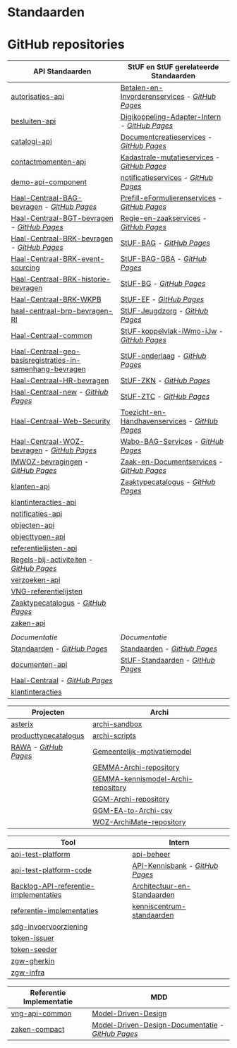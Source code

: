 # Standaarden

# GitHub repositories

| API Standaarden | StUF en StUF gerelateerde Standaarden |
| --- | --- |
| [autorisaties-api](https://github.com/VNG-Realisatie/autorisaties-api) | [Betalen-en-Invorderenservices](https://github.com/VNG-Realisatie/Betalen-en-Invorderenservices) - [_GitHub Pages_](https://vng-realisatie.github.io/Betalen-en-Invorderenservices) |
| [besluiten-api](https://github.com/VNG-Realisatie/besluiten-api) | [Digikoppeling-Adapter-Intern](https://github.com/VNG-Realisatie/Digikoppeling-Adapter-Intern) - [_GitHub Pages_](https://vng-realisatie.github.io/Digikoppeling-Adapter-Intern) |
| [catalogi-api](https://github.com/VNG-Realisatie/catalogi-api) | [Documentcreatieservices](https://github.com/VNG-Realisatie/Documentcreatieservices) - [_GitHub Pages_](https://vng-realisatie.github.io/Documentcreatieservices) |
| [contactmomenten-api](https://github.com/VNG-Realisatie/contactmomenten-api) | [Kadastrale-mutatieservices](https://github.com/VNG-Realisatie/Kadastrale-mutatieservices) - [_GitHub Pages_](https://vng-realisatie.github.io/Kadastrale-mutatieservices) |
| [demo-api-component](https://github.com/VNG-Realisatie/demo-api-component) | [notificatieservices](https://github.com/VNG-Realisatie/notificatieservices) - [_GitHub Pages_](https://vng-realisatie.github.io/notificatieservices) |
| [Haal-Centraal-BAG-bevragen](https://github.com/VNG-Realisatie/Haal-Centraal-BAG-bevragen) - [_GitHub Pages_](https://vng-realisatie.github.io/Haal-Centraal-BAG-bevragen) | [Prefill-eFormulierenservices](https://github.com/VNG-Realisatie/Prefill-eFormulierenservices) - [_GitHub Pages_](https://vng-realisatie.github.io/Prefill-eFormulierenservices) |
| [Haal-Centraal-BGT-bevragen](https://github.com/VNG-Realisatie/Haal-Centraal-BGT-bevragen) - [_GitHub Pages_](https://vng-realisatie.github.io/Haal-Centraal-BGT-bevragen) | [Regie-en-zaakservices](https://github.com/VNG-Realisatie/Regie-en-zaakservices) - [_GitHub Pages_](https://vng-realisatie.github.io/Regie-en-zaakservices) |
| [Haal-Centraal-BRK-bevragen](https://github.com/VNG-Realisatie/Haal-Centraal-BRK-bevragen) - [_GitHub Pages_](https://vng-realisatie.github.io/Haal-Centraal-BRK-bevragen) | [StUF-BAG](https://github.com/VNG-Realisatie/StUF-BAG) - [_GitHub Pages_](https://vng-realisatie.github.io/StUF-BAG) |
| [Haal-Centraal-BRK-event-sourcing](https://github.com/VNG-Realisatie/Haal-Centraal-BRK-event-sourcing) | [StUF-BAG-GBA](https://github.com/VNG-Realisatie/StUF-BAG-GBA) - [_GitHub Pages_](https://vng-realisatie.github.io/StUF-BAG-GBA) |
| [Haal-Centraal-BRK-historie-bevragen](https://github.com/VNG-Realisatie/Haal-Centraal-BRK-historie-bevragen) | [StUF-BG](https://github.com/VNG-Realisatie/StUF-BG) - [_GitHub Pages_](https://vng-realisatie.github.io/StUF-BG) |
| [Haal-Centraal-BRK-WKPB](https://github.com/VNG-Realisatie/Haal-Centraal-BRK-WKPB) | [StUF-EF](https://github.com/VNG-Realisatie/StUF-EF) - [_GitHub Pages_](https://vng-realisatie.github.io/StUF-EF) |
| [haal-centraal-brp-bevragen-RI](https://github.com/VNG-Realisatie/haal-centraal-brp-bevragen-RI) | [StUF-Jeugdzorg](https://github.com/VNG-Realisatie/StUF-Jeugdzorg) - [_GitHub Pages_](https://vng-realisatie.github.io/StUF-Jeugdzorg) |
| [Haal-Centraal-common](https://github.com/VNG-Realisatie/Haal-Centraal-common) | [StUF-koppelvlak-iWmo-iJw](https://github.com/VNG-Realisatie/StUF-koppelvlak-iWmo-iJw) - [_GitHub Pages_](https://vng-realisatie.github.io/StUF-koppelvlak-iWmo-iJw) |
| [Haal-Centraal-geo-basisregistraties-in-samenhang-bevragen](https://github.com/VNG-Realisatie/Haal-Centraal-geo-basisregistraties-in-samenhang-bevragen) | [StUF-onderlaag](https://github.com/VNG-Realisatie/StUF-onderlaag) - [_GitHub Pages_](https://vng-realisatie.github.io/StUF-onderlaag) |
| [Haal-Centraal-HR-bevragen](https://github.com/VNG-Realisatie/Haal-Centraal-HR-bevragen) | [StUF-ZKN](https://github.com/VNG-Realisatie/StUF-ZKN) - [_GitHub Pages_](https://vng-realisatie.github.io/StUF-ZKN) |
| [Haal-Centraal-new](https://github.com/VNG-Realisatie/Haal-Centraal-new) - [_GitHub Pages_](https://vng-realisatie.github.io/Haal-Centraal-new) | [StUF-ZTC](https://github.com/VNG-Realisatie/StUF-ZTC) - [_GitHub Pages_](https://vng-realisatie.github.io/StUF-ZTC) |
| [Haal-Centraal-Web-Security](https://github.com/VNG-Realisatie/Haal-Centraal-Web-Security) | [Toezicht-en-Handhavenservices](https://github.com/VNG-Realisatie/Toezicht-en-Handhavenservices) - [_GitHub Pages_](https://vng-realisatie.github.io/Toezicht-en-Handhavenservices) |
| [Haal-Centraal-WOZ-bevragen](https://github.com/VNG-Realisatie/Haal-Centraal-WOZ-bevragen) - [_GitHub Pages_](https://vng-realisatie.github.io/Haal-Centraal-WOZ-bevragen) | [Wabo-BAG-Services](https://github.com/VNG-Realisatie/Wabo-BAG-Services) - [_GitHub Pages_](https://vng-realisatie.github.io/Wabo-BAG-Services) |
| [IMWOZ-bevragingen](https://github.com/VNG-Realisatie/IMWOZ-bevragingen) - [_GitHub Pages_](https://vng-realisatie.github.io/IMWOZ-bevragingen) | [Zaak-en-Documentservices](https://github.com/VNG-Realisatie/Zaak-en-Documentservices) - [_GitHub Pages_](https://vng-realisatie.github.io/Zaak-en-Documentservices) |
| [klanten-api](https://github.com/VNG-Realisatie/klanten-api) | [Zaaktypecatalogus](https://github.com/VNG-Realisatie/Zaaktypecatalogus) - [_GitHub Pages_](https://vng-realisatie.github.io/Zaaktypecatalogus) |
| [klantinteracties-api](https://github.com/VNG-Realisatie/klantinteracties-api) |  |
| [notificaties-api](https://github.com/VNG-Realisatie/notificaties-api) |  |
| [objecten-api](https://github.com/VNG-Realisatie/objecten-api) |  |
| [objecttypen-api](https://github.com/VNG-Realisatie/objecttypen-api) |  |
| [referentielijsten-api](https://github.com/VNG-Realisatie/referentielijsten-api) |  |
| [Regels-bij-activiteiten](https://github.com/VNG-Realisatie/Regels-bij-activiteiten) - [_GitHub Pages_](https://vng-realisatie.github.io/Regels-bij-activiteiten) |  |
| [verzoeken-api](https://github.com/VNG-Realisatie/verzoeken-api) |  |
| [VNG-referentielijsten](https://github.com/VNG-Realisatie/VNG-referentielijsten) |  |
| [Zaaktypecatalogus](https://github.com/VNG-Realisatie/Zaaktypecatalogus) - [_GitHub Pages_](https://vng-realisatie.github.io/Zaaktypecatalogus) |  |
| [zaken-api](https://github.com/VNG-Realisatie/zaken-api) |  |
|  |  |
| *Documentatie* | *Documentatie* |
| [Standaarden](https://github.com/VNG-Realisatie/Standaarden) - [_GitHub Pages_](https://vng-realisatie.github.io/Standaarden) | [Standaarden](https://github.com/VNG-Realisatie/Standaarden) - [_GitHub Pages_](https://vng-realisatie.github.io/Standaarden) |
| [documenten-api](https://github.com/VNG-Realisatie/documenten-api) | [StUF-Standaarden](https://github.com/VNG-Realisatie/StUF-Standaarden) - [_GitHub Pages_](https://vng-realisatie.github.io/StUF-Standaarden) |
| [Haal-Centraal](https://github.com/VNG-Realisatie/Haal-Centraal) - [_GitHub Pages_](https://vng-realisatie.github.io/Haal-Centraal) |  |
| [klantinteracties](https://github.com/VNG-Realisatie/klantinteracties) |  |


| Projecten | Archi |
| --- | --- |
| [asterix](https://github.com/VNG-Realisatie/asterix) |[archi-sandbox](https://github.com/VNG-Realisatie/archi-sandbox) | 
| [producttypecatalogus](https://github.com/VNG-Realisatie/producttypecatalogus) |[archi-scripts](https://github.com/VNG-Realisatie/archi-scripts) | 
| [RAWA](https://github.com/VNG-Realisatie/RAWA) - [_GitHub Pages_](https://vng-realisatie.github.io/RAWA) |[Gemeentelijk-motivatiemodel](https://github.com/VNG-Realisatie/Gemeentelijk-motivatiemodel) | 
|  |[GEMMA-Archi-repository](https://github.com/VNG-Realisatie/GEMMA-Archi-repository) | 
|  |[GEMMA-kennismodel-Archi-repository](https://github.com/VNG-Realisatie/GEMMA-kennismodel-Archi-repository) | 
|  |[GGM-Archi-repository](https://github.com/VNG-Realisatie/GGM-Archi-repository) | 
|  |[GGM-EA-to-Archi-csv](https://github.com/VNG-Realisatie/GGM-EA-to-Archi-csv) | 
|  |[WOZ-ArchiMate-repository](https://github.com/VNG-Realisatie/WOZ-ArchiMate-repository) | 


| Tool | Intern |
| --- | --- |
| [api-test-platform](https://github.com/VNG-Realisatie/api-test-platform) |[api-beheer](https://github.com/VNG-Realisatie/api-beheer) | 
| [api-test-platform-code](https://github.com/VNG-Realisatie/api-test-platform-code) |[API-Kennisbank](https://github.com/VNG-Realisatie/API-Kennisbank) - [_GitHub Pages_](https://vng-realisatie.github.io/API-Kennisbank) | 
| [Backlog-API-referentie-implementaties](https://github.com/VNG-Realisatie/Backlog-API-referentie-implementaties) |[Architectuur-en-Standaarden](https://github.com/VNG-Realisatie/Architectuur-en-Standaarden) | 
| [referentie-implementaties](https://github.com/VNG-Realisatie/referentie-implementaties) |[kenniscentrum-standaarden](https://github.com/VNG-Realisatie/kenniscentrum-standaarden) | 
| [sdg-invoervoorziening](https://github.com/VNG-Realisatie/sdg-invoervoorziening) | | 
| [token-issuer](https://github.com/VNG-Realisatie/token-issuer) | | 
| [token-seeder](https://github.com/VNG-Realisatie/token-seeder) | | 
| [zgw-gherkin](https://github.com/VNG-Realisatie/zgw-gherkin) | | 
| [zgw-infra](https://github.com/VNG-Realisatie/zgw-infra) | | 


| Referentie Implementatie | MDD |
| --- | --- |
| [vng-api-common](https://github.com/VNG-Realisatie/vng-api-common) |[Model-Driven-Design](https://github.com/VNG-Realisatie/Model-Driven-Design) | 
| [zaken-compact](https://github.com/VNG-Realisatie/zaken-compact) |[Model-Driven-Design-Documentatie](https://github.com/VNG-Realisatie/Model-Driven-Design-Documentatie) - [_GitHub Pages_](https://vng-realisatie.github.io/Model-Driven-Design-Documentatie) | 

